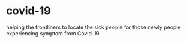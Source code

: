 # covid-19
 helping the frontliners to locate the sick people for those newly people experiencing symptom from Covid-19
